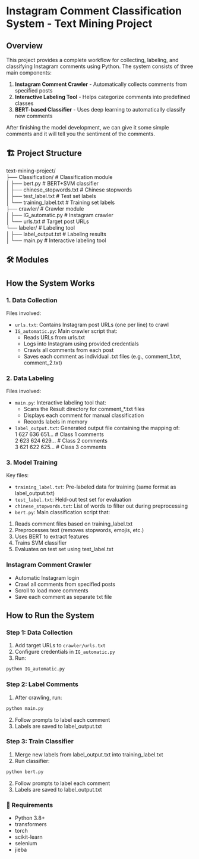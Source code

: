 # Instagram Comment Classification System - Text Mining Project

## Overview

This project provides a complete workflow for collecting, labeling, and classifying Instagram comments using Python. The system consists of three main components:

1. **Instagram Comment Crawler** - Automatically collects comments from specified posts
2. **Interactive Labeling Tool** - Helps categorize comments into predefined classes
3. **BERT-based Classifier** - Uses deep learning to automatically classify new comments

After finishing the model development, we can give it some simple comments and it will tell you the sentiment of the comments.

## 🏗️ Project Structure
text-mining-project/  
├── Classification/ # Classification module  
│ ├── bert.py # BERT+SVM classifier  
│ ├── chinese_stopwords.txt # Chinese stopwords  
│ ├── test_label.txt # Test set labels  
│ └── training_label.txt # Training set labels  
├── crawler/ # Crawler module  
│ ├── IG_automatic.py # Instagram crawler  
│ └── urls.txt # Target post URLs  
└── labeler/ # Labeling tool  
│ ├── label_output.txt # Labeling results  
│ └── main.py # Interactive labeling tool  

## 🛠️ Modules

## How the System Works

### 1. Data Collection
Files involved:  
- `urls.txt`: Contains Instagram post URLs (one per line) to crawl  
- `IG_automatic.py`: Main crawler script that:  
  - Reads URLs from urls.txt  
  - Logs into Instagram using provided credentials  
  - Crawls all comments from each post  
  - Saves each comment as individual .txt files (e.g., comment_1.txt, comment_2.txt)  
 
### 2. Data Labeling
Files involved:  
- `main.py`: Interactive labeling tool that:  
  - Scans the Result directory for comment_*.txt files  
  - Displays each comment for manual classification  
  - Records labels in memory  
- `label_output.txt`: Generated output file containing the mapping of:  
1 627 636 651... # Class 1 comments  
2 623 624 629... # Class 2 comments  
3 621 622 625... # Class 3 comments  

### 3. Model Training
Key files:  
- `training_label.txt`: Pre-labeled data for training (same format as label_output.txt)  
- `test_label.txt`: Held-out test set for evaluation  
- `chinese_stopwords.txt`: List of words to filter out during preprocessing  
- `bert.py`: Main classification script that:  
1. Reads comment files based on training_label.txt  
2. Preprocesses text (removes stopwords, emojis, etc.)   
3. Uses BERT to extract features   
4. Trains SVM classifier  
5. Evaluates on test set using test_label.txt  

### Instagram Comment Crawler  
- Automatic Instagram login  
- Crawl all comments from specified posts  
- Scroll to load more comments  
- Save each comment as separate txt file  

##  How to Run the System

### Step 1: Data Collection
1. Add target URLs to `crawler/urls.txt`
2. Configure credentials in `IG_automatic.py`
3. Run:
```python
python IG_automatic.py
```
### Step 2: Label Comments
1. After crawling, run:
```python
python main.py
```
2. Follow prompts to label each comment
3. Labels are saved to label_output.txt

### Step 3: Train Classifier
1. Merge new labels from label_output.txt into training_label.txt
2. Run classifier:
```python
python bert.py
```
2. Follow prompts to label each comment
3. Labels are saved to label_output.txt

### 📝 Requirements
- Python 3.8+
- transformers
- torch
- scikit-learn
- selenium
- jieba
